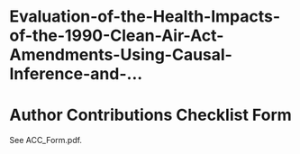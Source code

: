 # Evaluation-of-the-Health-Impacts-of-the-1990-Clean-Air-Act-Amendments-Using-Causal-Inference-and-...

# Author Contributions Checklist Form

See ACC_Form.pdf.
